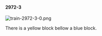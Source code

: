 #### 2972-3
![train-2972-3-0.png](https://github.com/lil-lab/nlvr/raw/master/nlvr/train/images/33/train-2972-3-0.png "train-2972-3-0.png")

There is a yellow block bellow a blue block.